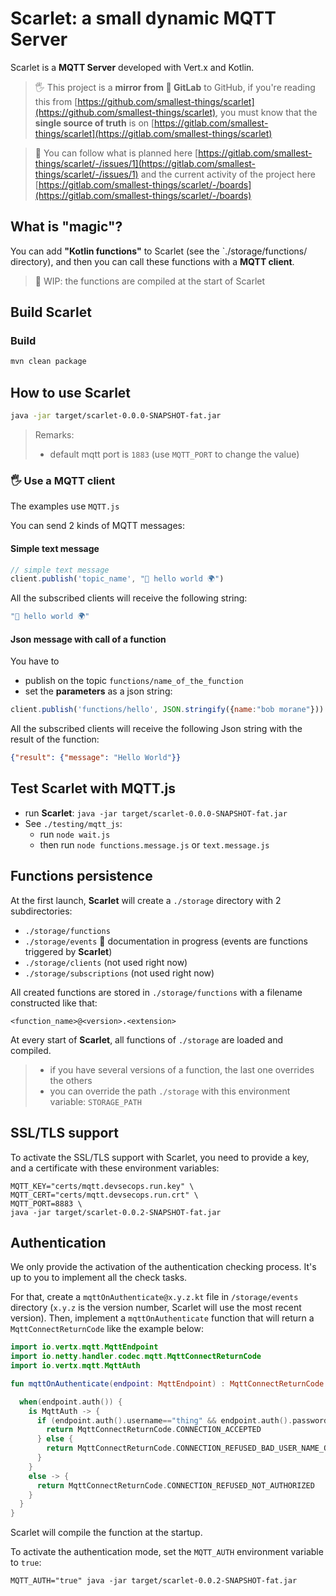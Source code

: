 # Scarlet: a small dynamic MQTT Server

Scarlet is a **MQTT Server** developed with Vert.x and Kotlin.

> 🖐️ This project is a **mirror from 🦊 GitLab** to GitHub, if you're reading this from [https://github.com/smallest-things/scarlet](https://github.com/smallest-things/scarlet), you must know that the **single source of truth** is on [https://gitlab.com/smallest-things/scarlet](https://gitlab.com/smallest-things/scarlet)

> 👀 You can follow what is planned here [https://gitlab.com/smallest-things/scarlet/-/issues/1](https://gitlab.com/smallest-things/scarlet/-/issues/1) and the current activity of the project here [https://gitlab.com/smallest-things/scarlet/-/boards](https://gitlab.com/smallest-things/scarlet/-/boards)


## What is "magic"?

You can add **"Kotlin functions"** to Scarlet (see the `./storage/functions/ directory), and then you can call these functions with a **MQTT client**.

> 🚧 WIP: the functions are compiled at the start of Scarlet

## Build Scarlet

### Build

```bash
mvn clean package
```

## How to use Scarlet

```bash
java -jar target/scarlet-0.0.0-SNAPSHOT-fat.jar
```

> Remarks:
> - default mqtt port is `1883` (use `MQTT_PORT` to change the value)

### 🖐 Use a MQTT client

The examples use `MQTT.js`

You can send 2 kinds of MQTT messages:

#### Simple text message

```javascript
// simple text message
client.publish('topic_name', "👋 hello world 🌍")
```

All the subscribed clients will receive the following string:

```javascript
"👋 hello world 🌍"
```

#### Json message with call of a function

You have to
- publish on the topic `functions/name_of_the_function`
- set the **parameters** as a json string:

```javascript
client.publish('functions/hello', JSON.stringify({name:"bob morane"}))
```

All the subscribed clients will receive the following Json string with the result of the function:

```json
{"result": {"message": "Hello World"}}
```

## Test Scarlet with MQTT.js

- run **Scarlet**: `java -jar target/scarlet-0.0.0-SNAPSHOT-fat.jar`
- See `./testing/mqtt_js`:
  - run `node wait.js`
  - then run `node functions.message.js` or `text.message.js`

## Functions persistence

At the first launch, **Scarlet** will create a `./storage` directory with 2 subdirectories:
- `./storage/functions`
- `./storage/events` 🚧 documentation in progress (events are functions triggered by **Scarlet**)
- `./storage/clients` (not used right now)
- `./storage/subscriptions` (not used right now)

All created functions are stored in `./storage/functions` with a filename constructed like that:
```
<function_name>@<version>.<extension>
```

At every start of **Scarlet**, all functions of `./storage` are loaded and compiled.

> - if you have several versions of a function, the last one overrides the others
> - you can override the path `./storage` with this environment variable: `STORAGE_PATH`

## SSL/TLS support

To activate the SSL/TLS support with Scarlet, you need to provide a key, and a certificate with these environment variables:

```shell
MQTT_KEY="certs/mqtt.devsecops.run.key" \
MQTT_CERT="certs/mqtt.devsecops.run.crt" \
MQTT_PORT=8883 \
java -jar target/scarlet-0.0.2-SNAPSHOT-fat.jar
```

## Authentication

We only provide the activation of the authentication checking process. It's up to you to implement all the check tasks.

For that, create a `mqttOnAuthenticate@x.y.z.kt` file in `/storage/events` directory (`x.y.z` is the version number, Scarlet will use the most recent version). Then, implement a `mqttOnAuthenticate` function that will return a `MqttConnectReturnCode` like the example below:

```kotlin
import io.vertx.mqtt.MqttEndpoint
import io.netty.handler.codec.mqtt.MqttConnectReturnCode
import io.vertx.mqtt.MqttAuth

fun mqttOnAuthenticate(endpoint: MqttEndpoint) : MqttConnectReturnCode {

  when(endpoint.auth()) {
    is MqttAuth -> {
      if (endpoint.auth().username=="thing" && endpoint.auth().password=="secret") {
        return MqttConnectReturnCode.CONNECTION_ACCEPTED
      } else {
        return MqttConnectReturnCode.CONNECTION_REFUSED_BAD_USER_NAME_OR_PASSWORD
      }
    }
    else -> {
      return MqttConnectReturnCode.CONNECTION_REFUSED_NOT_AUTHORIZED
    }
  }
}
```

Scarlet will compile the function at the startup.

To activate the authentication mode, set the `MQTT_AUTH` environment variable to `true`:

```shell
MQTT_AUTH="true" java -jar target/scarlet-0.0.2-SNAPSHOT-fat.jar
```
